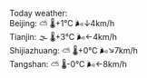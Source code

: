 Today weather:  
Beijing: ⛅️  🌡️+1°C 🌬️↓4km/h  
Tianjin: 🌫  🌡️+3°C 🌬️←4km/h  
Shijiazhuang: ⛅️  🌡️+0°C 🌬️↘7km/h  
Tangshan: ⛅️  🌡️-0°C 🌬️←8km/h  
